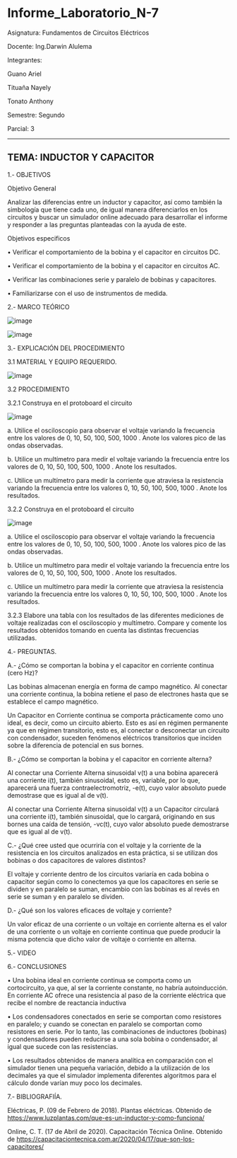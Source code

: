 # Informe_Laboratorio_N-7

Asignatura: Fundamentos de Circuitos Eléctricos

Docente: Ing.Darwin Alulema

Integrantes:

Guano Ariel

Tituaña Nayely

Tonato Anthony

Semestre: Segundo

Parcial: 3

-------------------------------------------------------------------------------------------------------------------------------------
TEMA: INDUCTOR Y CAPACITOR
-------------------------------------------------------------------------------------------------------------------------------------

1.- OBJETIVOS

Objetivo General

Analizar las diferencias entre un inductor y capacitor, así como también la simbología que tiene cada uno, de igual manera diferenciarlos en los circuitos y buscar un simulador online adecuado para desarrollar el informe y responder a las preguntas planteadas con la ayuda de este.

Objetivos especificos

• Verificar el comportamiento de la bobina y el capacitor en circuitos DC.

• Verificar el comportamiento de la bobina y el capacitor en circuitos AC.

• Verificar las combinaciones serie y paralelo de bobinas y capacitores.

• Familiarizarse con el uso de instrumentos de medida.

2.- MARCO TEÓRICO

![image](https://user-images.githubusercontent.com/105722861/185265253-94d9fa4d-7aa0-4754-91fd-ba91ea6adccc.png)

![image](https://user-images.githubusercontent.com/105722861/185267869-d929ad81-1b19-4180-8be3-62c06d3cc799.png)

3.- EXPLICACIÓN DEL PROCEDIMIENTO

3.1 MATERIAL Y EQUIPO REQUERIDO.

![image](https://user-images.githubusercontent.com/105722861/185259663-28000fd1-c5eb-4e9f-9199-9e3c0c386a40.png)

3.2 PROCEDIMIENTO

3.2.1 Construya en el protoboard el circuito 

![image](https://user-images.githubusercontent.com/105722861/185260032-381638d5-f8a4-407d-968e-3de798f3de5a.png)

a. Utilice el osciloscopio para observar el voltaje  variando la frecuencia entre los valores de 0, 10, 50, 100, 500, 1000 . Anote los valores pico de las ondas observadas.

b. Utilice un multímetro para medir el voltaje  variando la frecuencia entre los valores de 0, 10, 50, 100, 500, 1000 . Anote los resultados.

c. Utilice un multímetro para medir la corriente que atraviesa la resistencia variando la frecuencia entre los valores 0, 10, 50, 100, 500, 1000 . Anote los resultados.

3.2.2 Construya en el protoboard el circuito 

![image](https://user-images.githubusercontent.com/105722861/185260216-0f0db342-1611-472e-a6ef-a27a8f09a954.png)

a. Utilice el osciloscopio para observar el voltaje  variando la frecuencia entre los valores de 0, 10, 50, 100, 500, 1000 . Anote los valores pico de las ondas observadas.

b. Utilice un multímetro para medir el voltaje  variando la frecuencia entre los valores de 0, 10, 50, 100, 500, 1000 . Anote los resultados.

c. Utilice un multímetro para medir la corriente que atraviesa la resistencia variando la frecuencia entre los valores 0, 10, 50, 100, 500, 1000 . Anote los resultados.

3.2.3 Elabore una tabla con los resultados de las diferentes mediciones de voltaje realizadas con el osciloscopio y multímetro. Compare y comente los resultados obtenidos tomando en cuenta las distintas frecuencias utilizadas.

4.- PREGUNTAS.

A.- ¿Cómo se comportan la bobina y el capacitor en corriente continua (cero Hz)?

Las bobinas almacenan energía en forma de campo magnético. Al conectar una corriente continua, la bobina retiene el paso de electrones hasta que se establece el campo magnético.

Un Capacitor en Corriente continua se comporta prácticamente como uno ideal, es decir, como un circuito abierto. Esto es así en régimen permanente ya que en régimen transitorio, esto es, al conectar o desconectar un circuito con condensador, suceden fenómenos eléctricos transitorios que inciden sobre la diferencia de potencial en sus bornes.

B.- ¿Cómo se comportan la bobina y el capacitor en corriente alterna?

Al conectar una Corriente Alterna sinusoidal v(t) a una bobina aparecerá una corriente i(t), también sinusoidal, esto es, variable, por lo que, aparecerá una fuerza contraelectromotriz, -e(t), cuyo valor absoluto puede demostrase que es igual al de v(t).

Al conectar una Corriente Alterna sinusoidal v(t) a un Capacitor circulará una corriente i(t), también sinusoidal, que lo cargará, originando en sus bornes una caída de tensión, -vc(t), cuyo valor absoluto puede demostrarse que es igual al de v(t).

C.- ¿Qué cree usted que ocurriría con el voltaje  y la corriente de la resistencia en los circuitos analizados en esta práctica, si se utilizan dos bobinas o dos capacitores de valores distintos?

El voltaje y corriente dentro de los circuitos variaría en cada bobina o capacitor según como lo conectemos ya que los capacitores en serie se dividen y en paralelo se suman, encambio con las bobinas es al revés en serie se suman y en paralelo se dividen.

D.- ¿Qué son los valores eficaces de voltaje y corriente?

Un valor eficaz de una corriente o un voltaje en corriente alterna es el valor de una corriente o un voltaje en corriente continua que puede producir la misma potencia que dicho valor de voltaje o corriente en alterna.

5.- VIDEO

6.- CONCLUSIONES

• Una bobina ideal en corriente continua se comporta como un cortocircuito, ya que, al ser la corriente constante, no habría autoinducción. En corriente AC ofrece una resistencia al paso de la corriente eléctrica que recibe el nombre de reactancia inductiva

• Los condensadores conectados en serie se comportan como resistores en paralelo; y cuando se conectan en paralelo se comportan como resistores en serie. Por lo tanto, las combinaciones de inductores (bobinas) y condensadores pueden reducirse a una sola bobina o condensador, al igual que sucede con las resistencias.

• Los resultados obtenidos de manera analítica en comparación con el simulador tienen una pequeña variación, debido a la utilización de los decimales ya que el simulador implementa diferentes algoritmos para el cálculo donde varían muy poco los decimales.

7.- BIBLIOGRAFIÍA.

Eléctricas, P. (09 de Febrero de 2018). Plantas eléctricas. Obtenido de https://www.luzplantas.com/que-es-un-inductor-y-como-funciona/

Online, C. T. (17 de Abril de 2020). Capacitación Técnica Online. Obtenido de https://capacitaciontecnica.com.ar/2020/04/17/que-son-los-capacitores/



